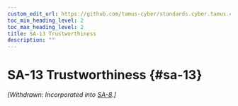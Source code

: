 ```yaml
---
custom_edit_url: https://github.com/tamus-cyber/standards.cyber.tamus.edu/tree/main/static/content/tamus.edu/TAMUS_profile.xml
toc_min_heading_level: 2
toc_max_heading_level: 2
title: SA-13 Trustworthiness
description: ""
---
```


# SA-13 Trustworthiness {#sa-13}


_[Withdrawn: Incorporated into [SA-8](../sa/sa-08#sa-08).]_

